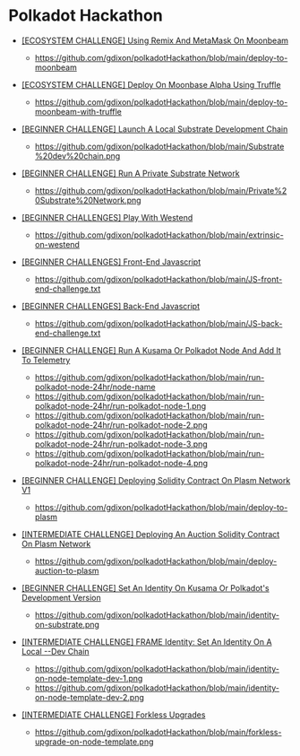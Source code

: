 # Polkadot Hackathon

- [[ECOSYSTEM CHALLENGE] Using Remix And MetaMask On Moonbeam](https://gitcoin.co/issue/PureStake/gitcoin-hello-world-by-moonbeam/3/100023962) 
  - https://github.com/gdixon/polkadotHackathon/blob/main/deploy-to-moonbeam
  
- [[ECOSYSTEM CHALLENGE] Deploy On Moonbase Alpha Using Truffle](https://gitcoin.co/issue/PureStake/gitcoin-hello-world-by-moonbeam/1/100023953) 
  - https://github.com/gdixon/polkadotHackathon/blob/main/deploy-to-moonbeam-with-truffle
  
- [[BEGINNER CHALLENGE] Launch A Local Substrate Development Chain](https://gitcoin.co/issue/Polkadot-Network/hello-world-by-polkadot/17/100023943) 
  - https://github.com/gdixon/polkadotHackathon/blob/main/Substrate%20dev%20chain.png
- [[BEGINNER CHALLENGE] Run A Private Substrate Network](https://gitcoin.co/issue/Polkadot-Network/hello-world-by-polkadot/16/100023942) 
  - https://github.com/gdixon/polkadotHackathon/blob/main/Private%20Substrate%20Network.png
- [[BEGINNER CHALLENGES] Play With Westend](https://gitcoin.co/issue/Polkadot-Network/hello-world-by-polkadot/15/100023941) 
  - https://github.com/gdixon/polkadotHackathon/blob/main/extrinsic-on-westend
- [[BEGINNER CHALLENGES] Front-End Javascript](https://gitcoin.co/issue/Polkadot-Network/hello-world-by-polkadot/14/100023940) 
  - https://github.com/gdixon/polkadotHackathon/blob/main/JS-front-end-challenge.txt
- [[BEGINNER CHALLENGES] Back-End Javascript](https://gitcoin.co/issue/Polkadot-Network/hello-world-by-polkadot/13/100023939) 
  - https://github.com/gdixon/polkadotHackathon/blob/main/JS-back-end-challenge.txt

- [[BEGINNER CHALLENGE] Run A Kusama Or Polkadot Node And Add It To Telemetry](https://gitcoin.co/issue/Polkadot-Network/hello-world-by-polkadot/12/100023938) 
  - https://github.com/gdixon/polkadotHackathon/blob/main/run-polkadot-node-24hr/node-name
  - https://github.com/gdixon/polkadotHackathon/blob/main/run-polkadot-node-24hr/run-polkadot-node-1.png
  - https://github.com/gdixon/polkadotHackathon/blob/main/run-polkadot-node-24hr/run-polkadot-node-2.png
  - https://github.com/gdixon/polkadotHackathon/blob/main/run-polkadot-node-24hr/run-polkadot-node-3.png
  - https://github.com/gdixon/polkadotHackathon/blob/main/run-polkadot-node-24hr/run-polkadot-node-4.png

- [[BEGINNER CHALLENGE] Deploying Solidity Contract On Plasm Network V1](https://gitcoin.co/issue/staketechnologies/hello-world-by-polkadot/6/100023960) 
  -  https://github.com/gdixon/polkadotHackathon/blob/main/deploy-to-plasm

- [[INTERMEDIATE CHALLENGE] Deploying An Auction Solidity Contract On Plasm Network](https://gitcoin.co/issue/staketechnologies/hello-world-by-polkadot/5/100023959)
  - https://github.com/gdixon/polkadotHackathon/blob/main/deploy-auction-to-plasm

- [[BEGINNER CHALLENGE] Set An Identity On Kusama Or Polkadot's Development Version](https://gitcoin.co/issue/Polkadot-Network/hello-world-by-polkadot/11/100023937)
  - https://github.com/gdixon/polkadotHackathon/blob/main/identity-on-substrate.png

- [[INTERMEDIATE CHALLENGE] FRAME Identity: Set An Identity On A Local --Dev Chain](https://gitcoin.co/issue/Polkadot-Network/hello-world-by-polkadot/10/100023936)
  - https://github.com/gdixon/polkadotHackathon/blob/main/identity-on-node-template-dev-1.png
  - https://github.com/gdixon/polkadotHackathon/blob/main/identity-on-node-template-dev-2.png

- [[INTERMEDIATE CHALLENGE] Forkless Upgrades](https://gitcoin.co/issue/Polkadot-Network/hello-world-by-polkadot/6/100023932)
  - https://github.com/gdixon/polkadotHackathon/blob/main/forkless-upgrade-on-node-template.png
